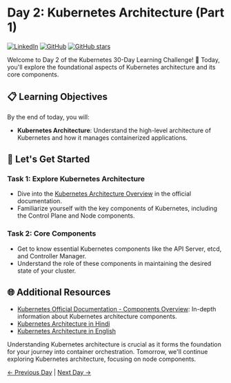 # Day 2: Kubernetes Architecture (Part 1)
[![LinkedIn](https://img.shields.io/badge/Connect%20with%20me%20on-LinkedIn-blue.svg)](https://www.linkedin.com/in/aman-devops/)
[![GitHub](https://img.shields.io/github/stars/AmanPathak-DevOps.svg?style=social)](https://github.com/AmanPathak-DevOps)
[![GitHub stars](https://img.shields.io/github/stars/AmanPathak-DevOps/30DaysOfKubernetes)](https://github.com/AmanPathak-DevOps/30DaysOfKubernetes/stargazers)

Welcome to Day 2 of the Kubernetes 30-Day Learning Challenge! 🚀 Today, you'll explore the foundational aspects of Kubernetes architecture and its core components.

## 📋 Learning Objectives

By the end of today, you will:
- **Kubernetes Architecture**: Understand the high-level architecture of Kubernetes and how it manages containerized applications.

## 🚀 Let's Get Started

### Task 1: Explore Kubernetes Architecture
- Dive into the [Kubernetes Architecture Overview](https://kubernetes.io/docs/concepts/overview/components/) in the official documentation.
- Familiarize yourself with the key components of Kubernetes, including the Control Plane and Node components.

### Task 2: Core Components
- Get to know essential Kubernetes components like the API Server, etcd, and Controller Manager.
- Understand the role of these components in maintaining the desired state of your cluster.


## 🌐 Additional Resources

- [Kubernetes Official Documentation - Components Overview](https://kubernetes.io/docs/concepts/overview/components/): In-depth information about Kubernetes architecture components.
- [Kubernetes Architecture in Hindi](https://youtu.be/C69My8d-Hww?si=rKqCknvgZ5W-oiPg)
- [Kubernetes Architecture in English](https://youtu.be/gywke3XiNC0?si=PHXPsM_C_0uHVYUp)

Understanding Kubernetes architecture is crucial as it forms the foundation for your journey into container orchestration. Tomorrow, we'll continue exploring Kubernetes architecture, focusing on node components.

[← Previous Day](../Day01/README.md) | [Next Day →](../Day03/README.md)
